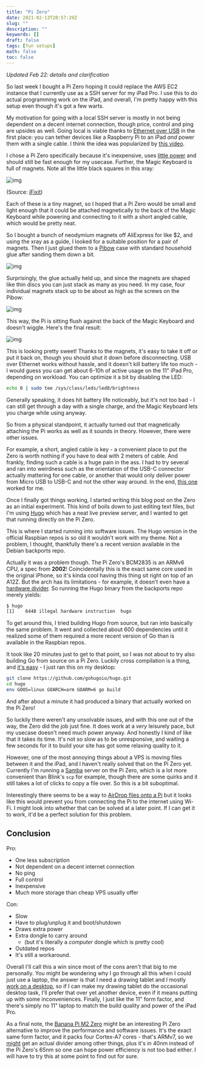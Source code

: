 ```yaml
---
title: "Pi Zero"
date: 2021-02-13T20:57:29Z
slug: ""
description: ""
keywords: []
draft: false
tags: [fun setups]
math: false
toc: false
---
```


*Updated Feb 22: details and clarification*

So last week I bought a Pi Zero hoping it could replace the AWS EC2 instance that I currently use as a SSH server for my iPad Pro. I use this to do actual programming work on the iPad, and overall, I'm pretty happy with this setup even though it's got a few warts.

My motivation for going with a local SSH server is mostly in not being dependent on a decent internet connection, though  price, control and ping are upsides as well. Going local is viable thanks to [Ethernet over USB](https://marcelwiget.blog/2018/12/02/tether-rpi-to-ipad-pro-via-ethernet-over-usb-c/)
in the first place: you can tether devices like a Raspberry Pi to an iPad *and* power them with a single cable. I think the idea was popularized by [this video](https://youtu.be/IR6sDcKo3V8).



I chose a Pi Zero specifically because it's inexpensive, uses [little power](https://www.jeffgeerling.com/blogs/jeff-geerling/raspberry-pi-zero-power) and should still be fast enough for my usecase. Further, the Magic Keyboard is full of magnets. Note all the little black squares in this xray:

![img](https://valkyrie.cdn.ifixit.com/media/2020/05/07123026/MagicKeyboard_X_watermarked-scaled.jpg)

(Source: [iFixit](https://ifixit.com/News/41291/dang-the-ipad-pro-magic-keyboard-looks-cool-in-x-rays))

Each of these is a tiny magnet, so I hoped that a Pi Zero would be small and light enough that it could be attached magnetically to the back of the Magic Keyboard while powering and connecting to it with a short angled cable, which would be pretty neat.

So I bought a bunch of neodymium magnets off AliExpress for like $2, and using the xray as a guide, I looked for a suitable position for a pair of magnets. Then I just glued them to a [Pibow](https://shop.pimoroni.com/products/pibow-zero-w) case with standard household glue after sanding them down a bit.

![img](../glue.jpg)

Surprisingly, the glue actually held up, and since the magnets are shaped like thin discs you can just stack as many as you need. In my case, four individual magnets stack up to be about as high as the screws on the Pibow:

![img](../height.jpg)

This way, the Pi is sitting flush against the back of the Magic Keyboard and doesn't wiggle. Here's the final result:

![img](../placed.jpg)

This is looking pretty sweet! Thanks to the magnets, it's easy to take it off or put it back on, though you should shut it down before disconnecting. USB over Ethernet works without hassle, and it doesn't kill battery life too much - I would guess you can get about 6-10h of active usage on the 11" iPad Pro, depending on workload. You can optimize it a bit by disabling the LED:

```bash
echo 0 | sudo tee /sys/class/leds/led0/brightness
```

Generally speaking, it does hit battery life noticeably, but it's not too bad - I can still get through a day with a single charge, and the Magic Keyboard lets you charge while using anyway.

So from a physical standpoint, it actually turned out that magnetically attaching the Pi works as well as it sounds in theory. However, there were other issues. 

For example, a short, angled cable is key - a convenient place to put the Zero is worth nothing if you have to deal with 2 meters of cable. And frankly, finding such a cable is a huge pain in the ass. I had to try several and ran into weirdness such as the orientation of the USB-C connector actually mattering for one cable, or another that would only deliver power from Micro USB to USB-C and not the other way around. In the end, [this one](https://www.amazon.de/-/en/Duttek-Adapter-MacBook-Android-Devices-black/dp/B078163B16/) worked for me.

Once I finally got things working, I started writing this blog post on the Zero as an initial experiment. This kind of boils down to just editing text files, but I'm using [Hugo](https://gohugo.io) which has a neat live preview server, and I wanted to get that running directly on the Pi Zero.

This is where I started running into software issues. The Hugo version in the official Raspbian repos is so old it wouldn't work with my theme. Not a problem, I thought, thankfully there's a recent version available in the Debian backports repo. 

Actually it was a problem though. The Pi Zero's BCM2835 is an ARMv6 CPU, a spec from **2002**! Coincidentally this is the exact same core used in the original iPhone, so it's kinda cool having this thing sit right on top of an A12Z. But the arch has its limitations - for example, it doesn't even have a [hardware divider](https://blog.regehr.org/archives/793). So running the Hugo binary from the backports repo merely yields:

```bash
$ hugo
[1]    6448 illegal hardware instruction  hugo
```

To get around this, I tried building Hugo from source, but ran into basically the same problem. It went and collected about 600 dependencies until it realized some of them required a more recent version of Go than is available in the Raspbian repos.

It took like 20 minutes just to get to that point, so I was not about to try also building Go from source on a Pi Zero. Luckily cross compilation is a thing, and [it's easy](https://www.thepolyglotdeveloper.com/2017/04/cross-compiling-golang-applications-raspberry-pi/) - I just ran this on my desktop:

```bash
git clone https://github.com/gohugoio/hugo.git
cd hugo
env GOOS=linux GOARCH=arm GOARM=6 go build
```

And after about a minute it had produced a binary that actually worked on the Pi Zero!

So luckily there weren't any unsolvable issues, and with this one out of the way, the Zero did the job just fine. It does work at a *very* leisurely pace, but my usecase doesn't need much power anyway. And honestly I kind of like that it takes its time. It's not so slow as to be unresponsive, and waiting a few seconds for it to build your site has got some relaxing quality to it.

However, one of the most annoying things about a VPS is moving files between it and the iPad, and I haven't really solved that on the Pi Zero yet. Currently I'm running a [Samba](https://www.samba.org) server on the Pi Zero, which is a lot more convenient than Blink's `scp` for example, though there are some quirks and it still takes a lot of clicks to copy a file over. So this is a bit suboptimal.

Interestingly there seems to be a way to [AirDrop files onto a Pi](https://owlink.org/2019/05/16/howto-use-airdrop-on-raspberry-pi-3.html) but it looks like this would prevent you from connecting the Pi to the internet using Wi-Fi. I might look into whether that can be solved at a later point. If I can get it to work, it'd be a perfect solution for this problem.

## Conclusion

Pro:

* One less subscription
* Not dependent on a decent internet connection
* No ping
* Full control
* Inexpensive
* Much more storage than cheap VPS usually offer

Con:

* Slow
* Have to plug/unplug it and boot/shutdown
* Draws extra power
* Extra dongle to carry around
	* (but it's literally a *computer* dongle which is pretty cool)
* Outdated repos
* It's still a workaround.

Overall I'll call this a win since most of the cons aren't that big to me personally. You might be wondering why I go through all this when I could just use a laptop, the answer is that I need a drawing tablet and I mostly [work on a desktop](../setups/), 
so if I can make my drawing tablet do the occasional desktop task, I'll prefer that over yet another device, even if it means putting up with some inconveniences. Finally, I just like the 11" form factor, and there's simply no 11" laptop to match the build quality and power of the iPad Pro.

As a final note, the [Banana Pi M2 Zero](http://wiki.banana-pi.org/Banana_Pi_BPI-M2_ZERO) 
might be an interesting Pi Zero alternative to improve the performance and software issues. It's the exact same form factor, and it packs four Cortex-A7 cores - that's ARMv7, so we [might](https://en.wikipedia.org/wiki/ARM_architecture#Arithmetic_instructions) 
get an actual divider among other things, plus it's in 40nm instead of the Pi Zero's 65nm so one can hope power efficiency is not too bad either. I will have to try this at some point to find out for sure.


